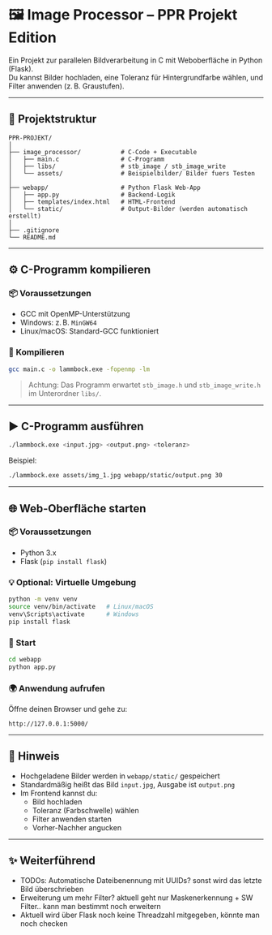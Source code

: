 # 🖼️ Image Processor – PPR Projekt Edition

Ein Projekt zur parallelen Bildverarbeitung in C mit Weboberfläche in Python (Flask).  
Du kannst Bilder hochladen, eine Toleranz für Hintergrundfarbe wählen, und Filter anwenden (z. B. Graustufen).

---

## 📁 Projektstruktur

```
PPR-PROJEKT/
│
├── image_processor/           # C-Code + Executable
│   ├── main.c                 # C-Programm
│   ├── libs/                  # stb_image / stb_image_write
│   └── assets/                # Beispielbilder/ Bilder fuers Testen
│
├── webapp/                    # Python Flask Web-App
│   ├── app.py                 # Backend-Logik
│   ├── templates/index.html   # HTML-Frontend
│   └── static/                # Output-Bilder (werden automatisch erstellt)
│
├── .gitignore
└── README.md
```

---

## ⚙️ C-Programm kompilieren

### 📦 Voraussetzungen
- GCC mit OpenMP-Unterstützung
- Windows: z. B. `MinGW64`  
- Linux/macOS: Standard-GCC funktioniert

### 🔨 Kompilieren

```bash
gcc main.c -o lammbock.exe -fopenmp -lm
```

> Achtung: Das Programm erwartet `stb_image.h` und `stb_image_write.h` im Unterordner `libs/`.

---

## ▶️ C-Programm ausführen

```bash
./lammbock.exe <input.jpg> <output.png> <toleranz>
```

Beispiel:

```bash
./lammbock.exe assets/img_1.jpg webapp/static/output.png 30
```

---

## 🌐 Web-Oberfläche starten

### 📦 Voraussetzungen
- Python 3.x
- Flask (`pip install flask`)

### 💡 Optional: Virtuelle Umgebung

```bash
python -m venv venv
source venv/bin/activate   # Linux/macOS
venv\Scripts\activate      # Windows
pip install flask
```

### 🚀 Start

```bash
cd webapp
python app.py
```

### 🌍 Anwendung aufrufen

Öffne deinen Browser und gehe zu:

```
http://127.0.0.1:5000/
```

---

## 🧼 Hinweis

- Hochgeladene Bilder werden in `webapp/static/` gespeichert
- Standardmäßig heißt das Bild `input.jpg`, Ausgabe ist `output.png`
- Im Frontend kannst du:
  - Bild hochladen
  - Toleranz (Farbschwelle) wählen
  - Filter anwenden starten
  - Vorher-Nachher angucken

---

## ✨ Weiterführend

- TODOs: Automatische Dateibenennung mit UUIDs? sonst wird das letzte Bild überschrieben
- Erweiterung um mehr Filter? aktuell geht nur Maskenerkennung + SW Filter.. kann man bestimmt noch erweitern
- Aktuell wird über Flask noch keine Threadzahl mitgegeben, könnte man noch checken

